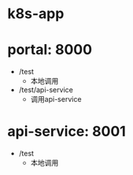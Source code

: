 # k8s-app

# portal: 8000
- /test
  - 本地调用
- /test/api-service
  - 调用api-service

# api-service: 8001
- /test
  - 本地调用